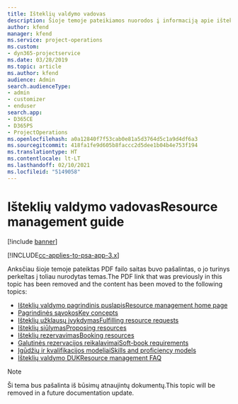 ```yaml
---
title: Išteklių valdymo vadovas
description: Šioje temoje pateikiamos nuorodos į informaciją apie išteklių valdymą naudojant „Project Service Automation“
author: kfend
manager: kfend
ms.service: project-operations
ms.custom:
- dyn365-projectservice
ms.date: 03/28/2019
ms.topic: article
ms.author: kfend
audience: Admin
search.audienceType:
- admin
- customizer
- enduser
search.app:
- D365CE
- D365PS
- ProjectOperations
ms.openlocfilehash: a0a12840f7f53cab0e81a5d3764d5c1a9d4df6a3
ms.sourcegitcommit: 418fa1fe9d605b8faccc2d5dee1b04b4e753f194
ms.translationtype: HT
ms.contentlocale: lt-LT
ms.lasthandoff: 02/10/2021
ms.locfileid: "5149058"
---
```

# <a name="resource-management-guide"></a><span data-ttu-id="a334c-103">Išteklių valdymo vadovas</span><span class="sxs-lookup"><span data-stu-id="a334c-103">Resource management guide</span></span>

[!include [banner](../../includes/psa-now-project-operations.md)]

[!INCLUDE[cc-applies-to-psa-app-3.x](../../includes/cc-applies-to-psa-app-3x.md)]

<span data-ttu-id="a334c-104">Anksčiau šioje temoje pateiktas PDF failo saitas buvo pašalintas, o jo turinys perkeltas į toliau nurodytas temas.</span><span class="sxs-lookup"><span data-stu-id="a334c-104">The PDF link that was previously in this topic has been removed and the content has been moved to the following topics:</span></span>

- [<span data-ttu-id="a334c-105">Išteklių valdymo pagrindinis puslapis</span><span class="sxs-lookup"><span data-stu-id="a334c-105">Resource management home page</span></span>](../resource-management-home-page.md)
- [<span data-ttu-id="a334c-106">Pagrindinės sąvokos</span><span class="sxs-lookup"><span data-stu-id="a334c-106">Key concepts</span></span>](../reports-key-concepts.md)
- [<span data-ttu-id="a334c-107">Išteklių užklausų įvykdymas</span><span class="sxs-lookup"><span data-stu-id="a334c-107">Fulfilling resource requests</span></span>](../resource-management-fulfill-requests.md)
- [<span data-ttu-id="a334c-108">Išteklių siūlymas</span><span class="sxs-lookup"><span data-stu-id="a334c-108">Proposing resources</span></span>](../resource-management-propose-resources.md)
- [<span data-ttu-id="a334c-109">Išteklių rezervavimas</span><span class="sxs-lookup"><span data-stu-id="a334c-109">Booking resources</span></span>](../resource-management-book-resources-scheduleboard.md)
- [<span data-ttu-id="a334c-110">Galutinės rezervacijos reikalavimai</span><span class="sxs-lookup"><span data-stu-id="a334c-110">Soft-book requirements</span></span>](../resource-management-softbook-requirements.md)
- [<span data-ttu-id="a334c-111">Įgūdžių ir kvalifikacijos modeliai</span><span class="sxs-lookup"><span data-stu-id="a334c-111">Skills and proficiency models</span></span>](../resource-management-skills-proficiency.md)
- [<span data-ttu-id="a334c-112">Išteklių valdymo DUK</span><span class="sxs-lookup"><span data-stu-id="a334c-112">Resource management FAQ</span></span>](../resource-management-faq.md)

> [!NOTE]
> <span data-ttu-id="a334c-113">Ši tema bus pašalinta iš būsimų atnaujintų dokumentų.</span><span class="sxs-lookup"><span data-stu-id="a334c-113">This topic will be removed in a future documentation update.</span></span> 
